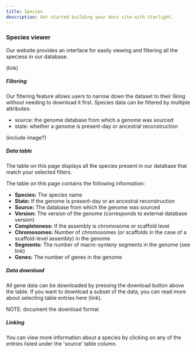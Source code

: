 ```yaml
---
title: Species 
description: Get started building your docs site with Starlight.
---
```


### Species viewer

Our website provides an interface for easily viewing and filtering all the speciess in our database.

(link)

##### Filtering

Our filtering feature allows users to narrow down the dataset to their liking without needing to download it first. Species data can be filtered by multiple attributes:

- source: the genome database from which a genome was sourced
- state: whether a genome is present-day or ancestral reconstruction

(include image?)

##### Data table

The table on this page displays all the species present in our database that match your selected filters.

The table on this page contains the following information:

- **Species:** The species name
- **State:** If the genome is present-day or an ancestral reconstruction
- **Source:** The database from which the genome was sourced
- **Version:** The version of the genome (corresponds to external database version)
- **Completeness:** If the assembly is chromosome or scaffold level
- **Chromosomes:** Number of chromosomes (or scaffolds in the case of a scaffold-level assembly) in the genome
- **Segments:** The number of macro-synteny segments in the genome (see link)
- **Genes:** The number of genes in the genome

##### Data download

All gene data can be downloaded by pressing the download button above the table. If you want to download a subset of the data, you can read more about selecting table entries here (link).

NOTE: document the download format

##### Linking

You can view more information about a species by clicking on any of the entries listed under the 'source' table column.
